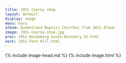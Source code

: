 ```yaml
---
title: 1951 Cooroy shop
layout: default
display: image
menu: barq
album: Queensland Baptist Churches from 1851 Album
image: 1951-Cooroy-shop.jpg
prev: 1951-Bundaberg-South-Boundary-St.html
next: 1951-Tent-Hill.html
---
```

{% include image-head.md %}
{% include image.html %}